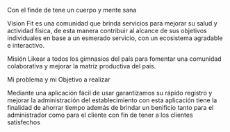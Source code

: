 Con el finde de tene un cuerpo y mente sana


Vision
Fit es una comunidad que brinda servicios para mejorar su salud y actividad física, de esta manera contribuir al alcance de sus objetivos individuales en base a un esmerado servicio, con un ecosistema agradable e interactivo.

Misión
Likear a todos los gimnasios del país para fomentar una comunidad colaborativa y mejorar la matriz productiva del país.
 
Mi problema y mi Objetivo a realizar

 
Mediante una aplicación fácil de usar  garantizamos 
su rápido registro y mejorar la administración del 
establecimiento con esta aplicación tiene la finalidad 
de ahorrar tiempo además de brindar un benificio tanto 
para el administrador como para el cliente
con fin de tener a los clientes satisfechos 



